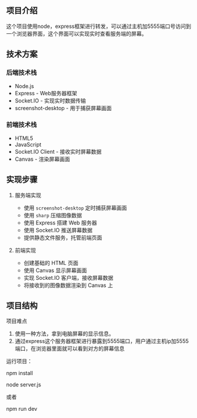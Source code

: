 ## 项目介绍

这个项目使用node，express框架进行转发，可以通过主机加5555端口号访问到一个浏览器界面，这个界面可以实现实时查看服务端的屏幕。

## 技术方案

### 后端技术栈

- Node.js
- Express - Web服务器框架
- Socket.IO - 实现实时数据传输
- screenshot-desktop - 用于捕获屏幕画面

### 前端技术栈

- HTML5
- JavaScript
- Socket.IO Client - 接收实时屏幕数据
- Canvas - 渲染屏幕画面

## 实现步骤

1. 服务端实现

   - 使用 `screenshot-desktop` 定时捕获屏幕画面
   - 使用 `sharp` 压缩图像数据
   - 使用 Express 搭建 Web 服务器
   - 使用 Socket.IO 推送屏幕数据
   - 提供静态文件服务，托管前端页面
2. 前端实现

   - 创建基础的 HTML 页面
   - 使用 Canvas 显示屏幕画面
   - 实现 Socket.IO 客户端，接收屏幕数据
   - 将接收到的图像数据渲染到 Canvas 上

## 项目结构

项目难点

1. 使用一种方法，拿到电脑屏幕的显示信息。
2. 通过express这个服务器框架进行暴露到5555端口，用户通过主机ip加5555端口，在浏览器里面就可以看到对方的屏幕信息

运行项目：

npm install


node server.js

或者

npm run dev
